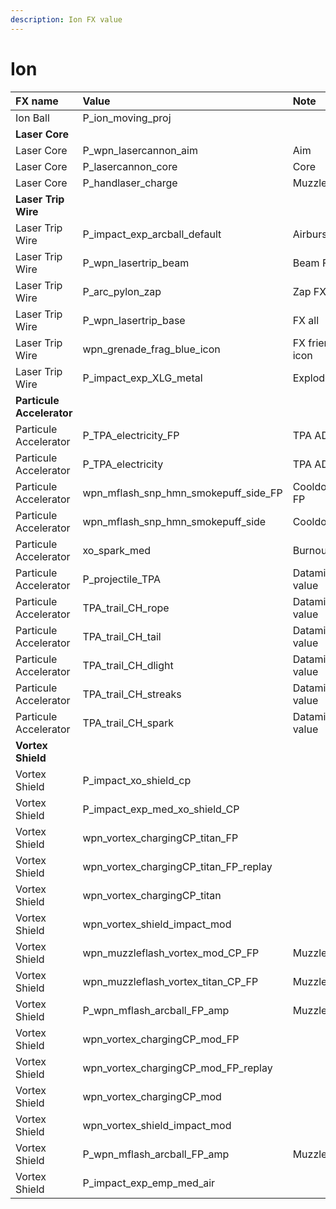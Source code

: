 ```yaml
---
description: Ion FX value
---
```


# Ion

| FX name | Value | Note |
| :--- | :--- | :--- |
| Ion Ball | P\_ion\_moving\_proj |  |
| **Laser Core** |  |  |
| Laser Core | P\_wpn\_lasercannon\_aim | Aim |
| Laser Core | P\_lasercannon\_core | Core |
| Laser Core | P\_handlaser\_charge | Muzzleflash |
| **Laser Trip Wire** |  |  |
| Laser Trip Wire | P\_impact\_exp\_arcball\_default | Airburst FX |
| Laser Trip Wire | P\_wpn\_lasertrip\_beam | Beam FX |
| Laser Trip Wire | P\_arc\_pylon\_zap | Zap FX |
| Laser Trip Wire | P\_wpn\_lasertrip\_base | FX all |
| Laser Trip Wire | wpn\_grenade\_frag\_blue\_icon | FX friendly icon |
| Laser Trip Wire | P\_impact\_exp\_XLG\_metal | Explode FX |
| **Particule Accelerator** |  |  |
| Particule Accelerator | P\_TPA\_electricity\_FP | TPA ADS |
| Particule Accelerator | P\_TPA\_electricity | TPA ADS ? |
| Particule Accelerator | wpn\_mflash\_snp\_hmn\_smokepuff\_side\_FP | Cooldown FP |
| Particule Accelerator | wpn\_mflash\_snp\_hmn\_smokepuff\_side | Cooldown |
| Particule Accelerator | xo\_spark\_med | Burnout |
| Particule Accelerator | P\_projectile\_TPA | Datamined value |
| Particule Accelerator | TPA\_trail\_CH\_rope | Datamined value |
| Particule Accelerator | TPA\_trail\_CH\_tail | Datamined value |
| Particule Accelerator | TPA\_trail\_CH\_dlight | Datamined value |
| Particule Accelerator | TPA\_trail\_CH\_streaks | Datamined value |
| Particule Accelerator | TPA\_trail\_CH\_spark | Datamined value |
| **Vortex Shield** |  |  |
| Vortex Shield | P\_impact\_xo\_shield\_cp |  |
| Vortex Shield | P\_impact\_exp\_med\_xo\_shield\_CP |  |
| Vortex Shield | wpn\_vortex\_chargingCP\_titan\_FP |  |
| Vortex Shield | wpn\_vortex\_chargingCP\_titan\_FP\_replay |  |
| Vortex Shield | wpn\_vortex\_chargingCP\_titan |  |
| Vortex Shield | wpn\_vortex\_shield\_impact\_mod |  |
| Vortex Shield | wpn\_muzzleflash\_vortex\_mod\_CP\_FP | Muzzleflash |
| Vortex Shield | wpn\_muzzleflash\_vortex\_titan\_CP\_FP | Muzzleflash |
| Vortex Shield | P\_wpn\_mflash\_arcball\_FP\_amp | Muzzleflash |
| Vortex Shield | wpn\_vortex\_chargingCP\_mod\_FP |  |
| Vortex Shield | wpn\_vortex\_chargingCP\_mod\_FP\_replay |  |
| Vortex Shield | wpn\_vortex\_chargingCP\_mod |  |
| Vortex Shield | wpn\_vortex\_shield\_impact\_mod |  |
| Vortex Shield | P\_wpn\_mflash\_arcball\_FP\_amp | Muzzleflash |
| Vortex Shield | P\_impact\_exp\_emp\_med\_air |  |

